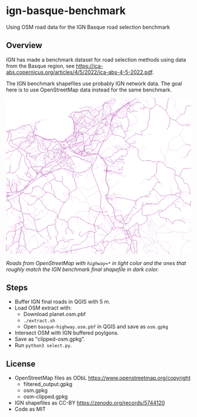 # ign-basque-benchmark
Using OSM road data for the IGN Basque road selection benchmark

## Overview

IGN has made a benchmark dataset for road selection methods using data from the Basque region, see https://ica-abs.copernicus.org/articles/4/5/2022/ica-abs-4-5-2022.pdf.

The IGN benchmark shapefiles use probably IGN network data. The goal here is to use OpenStreetMap data instead for the same benchmark.

<img src="screenshot.png">

<i>Roads from OpenStreetMap with `highway=*` in light color and the ones that roughly match the IGN benchmark final shapefile in dark color.</i>

## Steps

- Buffer IGN final roads in QGIS with 5 m.
- Load OSM extract with:
  - Download planet.osm.pbf
  - `./extract.sh`
  - Open `basque-highway.osm.pbf` in QGIS and save as `osm.gpkg`
- Intersect OSM with IGN buffered poylgons.
- Save as "clipped-osm.gpkg".
- Run `python3 select.py`.

## License

- OpenStreetMap files as ODbL https://www.openstreetmap.org/copyright
  - filtered_output.gpkg
  - osm.gpkg
  - osm-clipped.gpkg
- IGN shapefiles as CC-BY https://zenodo.org/records/5744120
- Code as MIT


